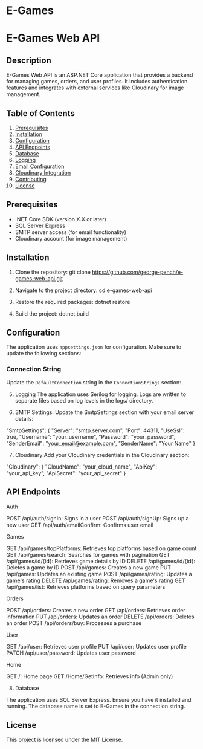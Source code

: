 # E-Games

# E-Games Web API

## Description
E-Games Web API is an ASP.NET Core application that provides a backend for managing games, orders, and user profiles. It includes authentication features and integrates with external services like Cloudinary for image management.

## Table of Contents
1. [Prerequisites](#prerequisites)
2. [Installation](#installation)
3. [Configuration](#configuration)
4. [API Endpoints](#api-endpoints)
5. [Database](#database)
6. [Logging](#logging)
7. [Email Configuration](#email-configuration)
8. [Cloudinary Integration](#cloudinary-integration)
9. [Contributing](#contributing)
10. [License](#license)

## Prerequisites
- .NET Core SDK (version X.X or later)
- SQL Server Express
- SMTP server access (for email functionality)
- Cloudinary account (for image management)

## Installation
1. Clone the repository: git clone https://github.com/george-pench/e-games-web-api.git

2. Navigate to the project directory: cd e-games-web-api

3. Restore the required packages: dotnet restore

4. Build the project: dotnet build
   
## Configuration
The application uses `appsettings.json` for configuration. Make sure to update the following sections:

### Connection String
Update the `DefaultConnection` string in the `ConnectionStrings` section:

5. Logging
The application uses Serilog for logging. Logs are written to separate files based on log levels in the logs/ directory.

6. SMTP Settings.
Update the SmtpSettings section with your email server details:

"SmtpSettings": {
  "Server": "smtp.server.com",
  "Port": 44311,
  "UseSsl": true,
  "Username": "your_username",
  "Password": "your_password",
  "SenderEmail": "your_email@example.com",
  "SenderName": "Your Name"
}

7. Cloudinary
Add your Cloudinary credentials in the Cloudinary section:

"Cloudinary": {
  "CloudName": "your_cloud_name",
  "ApiKey": "your_api_key",
  "ApiSecret": "your_api_secret"
}

## API Endpoints

Auth

POST /api/auth/signIn: Signs in a user
POST /api/auth/signUp: Signs up a new user
GET /api/auth/emailConfirm: Confirms user email

Games

GET /api/games/topPlatforms: Retrieves top platforms based on game count
GET /api/games/search: Searches for games with pagination
GET /api/games/id/{id}: Retrieves game details by ID
DELETE /api/games/id/{id}: Deletes a game by ID
POST /api/games: Creates a new game
PUT /api/games: Updates an existing game
POST /api/games/rating: Updates a game's rating
DELETE /api/games/rating: Removes a game's rating
GET /api/games/list: Retrieves platforms based on query parameters

Orders

POST /api/orders: Creates a new order
GET /api/orders: Retrieves order information
PUT /api/orders: Updates an order
DELETE /api/orders: Deletes an order
POST /api/orders/buy: Processes a purchase

User

GET /api/user: Retrieves user profile
PUT /api/user: Updates user profile
PATCH /api/user/password: Updates user password

Home

GET /: Home page
GET /Home/GetInfo: Retrieves info (Admin only)

8. Database

The application uses SQL Server Express. Ensure you have it installed and running. The database name is set to E-Games in the connection string.

## License
This project is licensed under the MIT License.
